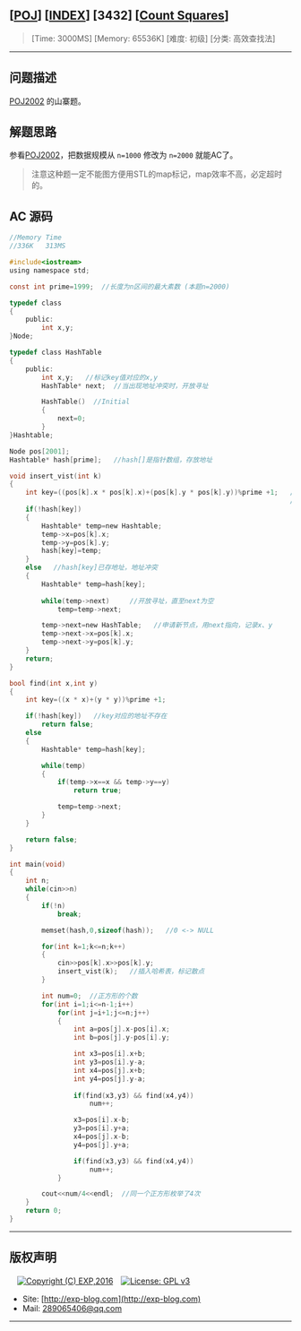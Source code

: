 ## [[POJ](http://poj.org/)] [[INDEX](https://github.com/lyy289065406/POJ-Solving-Reports)] [3432] [[Count Squares](http://poj.org/problem?id=3432)]

> [Time: 3000MS] [Memory: 65536K] [难度: 初级] [分类: 高效查找法]

------

## 问题描述

[POJ2002](/reports/POJ2002-Squares) 的山寨题。


## 解题思路

参看[POJ2002](/reports/POJ2002-Squares)，把数据规模从 `n=1000` 修改为 `n=2000` 就能AC了。

> 注意这种题一定不能图方便用STL的map标记，map效率不高，必定超时的。

## AC 源码


```c
//Memory Time
//336K   313MS 

#include<iostream>
using namespace std;

const int prime=1999;  //长度为n区间的最大素数 (本题n=2000)

typedef class
{
	public:
		int x,y;
}Node;

typedef class HashTable
{
	public:
		int x,y;   //标记key值对应的x,y
		HashTable* next;  //当出现地址冲突时，开放寻址

		HashTable()  //Initial
		{
			next=0;
		}
}Hashtable;

Node pos[2001];
Hashtable* hash[prime];   //hash[]是指针数组，存放地址

void insert_vist(int k)
{
	int key=((pos[k].x * pos[k].x)+(pos[k].y * pos[k].y))%prime +1;   //+1是避免==0
	                                                                  //使key从[0~1998]后移到[1~1999]
	if(!hash[key])
	{
		Hashtable* temp=new Hashtable;
		temp->x=pos[k].x;
		temp->y=pos[k].y;
		hash[key]=temp;
	}
	else   //hash[key]已存地址，地址冲突
	{
		Hashtable* temp=hash[key];
		
		while(temp->next)     //开放寻址，直至next为空
			temp=temp->next;

		temp->next=new HashTable;   //申请新节点，用next指向，记录x、y
		temp->next->x=pos[k].x;
		temp->next->y=pos[k].y;
	}
	return;
}

bool find(int x,int y)
{
	int key=((x * x)+(y * y))%prime +1;

	if(!hash[key])   //key对应的地址不存在
		return false;
	else
	{
		Hashtable* temp=hash[key];

		while(temp)
		{
			if(temp->x==x && temp->y==y)
				return true;

			temp=temp->next;
		}
	}

	return false;
}

int main(void)
{
	int n;
	while(cin>>n)
	{
		if(!n)
			break;

		memset(hash,0,sizeof(hash));   //0 <-> NULL

		for(int k=1;k<=n;k++)
		{
			cin>>pos[k].x>>pos[k].y;
			insert_vist(k);   //插入哈希表，标记散点
		}

		int num=0;  //正方形的个数
		for(int i=1;i<=n-1;i++)
			for(int j=i+1;j<=n;j++)
			{
				int a=pos[j].x-pos[i].x;
				int b=pos[j].y-pos[i].y;

				int x3=pos[i].x+b;
				int y3=pos[i].y-a;
				int x4=pos[j].x+b;
				int y4=pos[j].y-a;
				
				if(find(x3,y3) && find(x4,y4))
					num++;

				x3=pos[i].x-b;
				y3=pos[i].y+a;
				x4=pos[j].x-b;
				y4=pos[j].y+a;

				if(find(x3,y3) && find(x4,y4))
					num++;
			}

		cout<<num/4<<endl;  //同一个正方形枚举了4次
	}
	return 0;
}
```

------

## 版权声明

　[![Copyright (C) EXP,2016](https://img.shields.io/badge/Copyright%20(C)-EXP%202016-blue.svg)](http://exp-blog.com)　[![License: GPL v3](https://img.shields.io/badge/License-GPL%20v3-blue.svg)](https://www.gnu.org/licenses/gpl-3.0)
  

- Site: [http://exp-blog.com](http://exp-blog.com) 
- Mail: <a href="mailto:289065406@qq.com?subject=[EXP's Github]%20Your%20Question%20（请写下您的疑问）&amp;body=What%20can%20I%20help%20you?%20（需要我提供什么帮助吗？）">289065406@qq.com</a>


------
